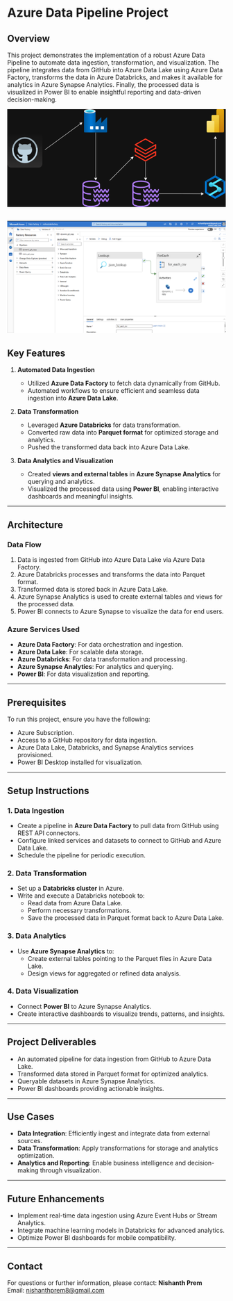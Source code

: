 # Azure Data Pipeline Project

## Overview
This project demonstrates the implementation of a robust Azure Data Pipeline to automate data ingestion, transformation, and visualization. The pipeline integrates data from GitHub into Azure Data Lake using Azure Data Factory, transforms the data in Azure Databricks, and makes it available for analytics in Azure Synapse Analytics. Finally, the processed data is visualized in Power BI to enable insightful reporting and data-driven decision-making.

![alt text](azure_pipeline.png)

![alt text](data_factory.png)
---

## Key Features

1. **Automated Data Ingestion**
   - Utilized **Azure Data Factory** to fetch data dynamically from GitHub.
   - Automated workflows to ensure efficient and seamless data ingestion into **Azure Data Lake**.

2. **Data Transformation**
   - Leveraged **Azure Databricks** for data transformation.
   - Converted raw data into **Parquet format** for optimized storage and analytics.
   - Pushed the transformed data back into Azure Data Lake.

3. **Data Analytics and Visualization**
   - Created **views and external tables** in **Azure Synapse Analytics** for querying and analytics.
   - Visualized the processed data using **Power BI**, enabling interactive dashboards and meaningful insights.

---

## Architecture

### Data Flow
1. Data is ingested from GitHub into Azure Data Lake via Azure Data Factory.
2. Azure Databricks processes and transforms the data into Parquet format.
3. Transformed data is stored back in Azure Data Lake.
4. Azure Synapse Analytics is used to create external tables and views for the processed data.
5. Power BI connects to Azure Synapse to visualize the data for end users.

### Azure Services Used
- **Azure Data Factory**: For data orchestration and ingestion.
- **Azure Data Lake**: For scalable data storage.
- **Azure Databricks**: For data transformation and processing.
- **Azure Synapse Analytics**: For analytics and querying.
- **Power BI**: For data visualization and reporting.

---

## Prerequisites
To run this project, ensure you have the following:
- Azure Subscription.
- Access to a GitHub repository for data ingestion.
- Azure Data Lake, Databricks, and Synapse Analytics services provisioned.
- Power BI Desktop installed for visualization.

---

## Setup Instructions

### 1. Data Ingestion
- Create a pipeline in **Azure Data Factory** to pull data from GitHub using REST API connectors.
- Configure linked services and datasets to connect to GitHub and Azure Data Lake.
- Schedule the pipeline for periodic execution.

### 2. Data Transformation
- Set up a **Databricks cluster** in Azure.
- Write and execute a Databricks notebook to:
  - Read data from Azure Data Lake.
  - Perform necessary transformations.
  - Save the processed data in Parquet format back to Azure Data Lake.

### 3. Data Analytics
- Use **Azure Synapse Analytics** to:
  - Create external tables pointing to the Parquet files in Azure Data Lake.
  - Design views for aggregated or refined data analysis.

### 4. Data Visualization
- Connect **Power BI** to Azure Synapse Analytics.
- Create interactive dashboards to visualize trends, patterns, and insights.

---

## Project Deliverables
- An automated pipeline for data ingestion from GitHub to Azure Data Lake.
- Transformed data stored in Parquet format for optimized analytics.
- Queryable datasets in Azure Synapse Analytics.
- Power BI dashboards providing actionable insights.

---

## Use Cases
- **Data Integration**: Efficiently ingest and integrate data from external sources.
- **Data Transformation**: Apply transformations for storage and analytics optimization.
- **Analytics and Reporting**: Enable business intelligence and decision-making through visualization.

---

## Future Enhancements
- Implement real-time data ingestion using Azure Event Hubs or Stream Analytics.
- Integrate machine learning models in Databricks for advanced analytics.
- Optimize Power BI dashboards for mobile compatibility.

---

## Contact
For questions or further information, please contact:
**Nishanth Prem**  
Email: nishanthprem8@gmail.com

